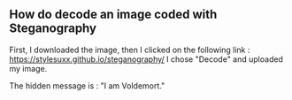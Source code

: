 ## How do decode an image coded with Steganography

First, I downloaded the image, then I clicked on the following link : https://stylesuxx.github.io/steganography/
I chose "Decode" and uploaded my image.

The hidden message is : "I am Voldemort."
